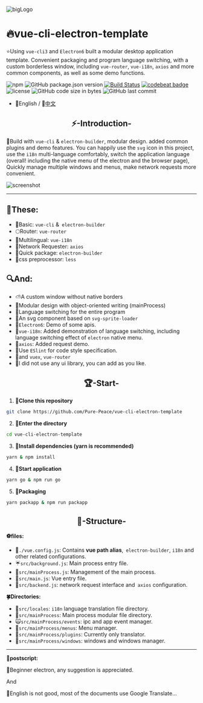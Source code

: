 ![bigLogo](http://otsu.fun/big_logo.png)
# 🔥vue-cli-electron-template
⭐Using `vue-cli3` and `Electron6` built a modular desktop application template. Convenient packaging and program language switching,  with a custom borderless window, including `vue-router`, `vue-i18n`, `axios` and more common components, as well as some demo functions.

![npm](https://img.shields.io/npm/v/@vue/cli?color=aa&label=vue-cli)
![GitHub package.json version](https://img.shields.io/github/package-json/v/Pure-Peace/vue-cli-electron-template?color=yellow&logo=yellow&logoColor=yellow)
[![Build Status](https://travis-ci.org/Pure-Peace/vue-cli-electron-template.svg?branch=master)](https://travis-ci.org/Pure-Peace/vue-cli-electron-template)
[![codebeat badge](https://codebeat.co/badges/ee804451-ff1f-4e2f-9858-b0b3e2d96a3f)](https://codebeat.co/projects/github-com-pure-peace-vue-cli-electron-template-master)
![license](https://img.shields.io/badge/license-MIT-000000.svg)
![GitHub code size in bytes](https://img.shields.io/github/languages/code-size/Pure-Peace/vue-cli-electron-template?color=aa&label=Lightweight&logo=aa&logoColor=aa)
![GitHub last commit](https://img.shields.io/github/last-commit/Pure-Peace/vue-cli-electron-template)


- 🌺English / 💖[中文](https://github.com/Pure-Peace/vue-cli-electron-template/blob/master/README_ZH.md)

<h2 align="center">⚡-Introduction-</h2>

🚀Build with `vue-cli` & `electron-builder`, modular design. added common plugins and demo features. You can happily use the `svg` icon in this project, use the `i18n` multi-language comfortably, switch the application language (overall! including the native menu of the electron and the browser page), Quickly manage multiple windows and menus, make network requests more convenient.


![screenshot](http://otsu.fun/shoot_eg.png)

---

## 📘These:
- 🍊Basic: `vue-cli` &` electron-builder`
- 🌕Router: `vue-router`
- 🍁Multilingual: `vue-i18n`
- 🌝Network Requester: `axios`
- 🚅Quick package: `electron-builder`
- 💚css preprocessor: `less`

## 🔍And:
- ⛅A custom window without native borders
- 🎨Modular design with object-oriented writing (mainProcess)
- 🍰Language switching for the entire program
- 🐳An svg component based on `svg-sprite-loader`
- 🏀`Electron6`: Demo of some apis.
- 🍉`vue-i18n`: Added demonstration of language switching, including language switching effect of `electron` native menu.
- 🍩`axios`: Added request demo.
- 🌼Use `ESlint` for code style specification.
- 🌠and `vuex`, `vue-router`
- 🍖I did not use any ui library, you can add as you like.


<h2 align="center">🏆-Start-</h2>


 1. **🍬Clone this repository**
 
```bash
git clone https://github.com/Pure-Peace/vue-cli-electron-template
```

 2. **🍮Enter the directory**
 
```bash
cd vue-cli-electron-template
```

 3. **🍙Install dependencies (yarn is recommended)**
 
```bash
yarn & npm install
```` 


 4. **🌽Start application**
 
```bash
yarn go & npm run go
```

 5. **🍭Packaging**
 
```bash
yarn packapp & npm run packapp
```


<h2 align="center">🍌-Structure-</h2>

**⚽files:**

- 🎰`./vue.config.js`: Contains **vue path alias**,` electron-builder`, `i18n` and other related configurations.
- ☔`src/background.js`: Main process entry file.
- 🐐`src/mainProcess.js`: Management of the main process.
- 🚧`src/main.js`: Vue entry file.
- 🏨`src/backend.js`: network request interface and` axios` configuration.

**🍀Directories:**

- 🌲`src/locales`: `i18n` language translation file directory.
- 🐓`src/mainProcess`: Main process modular file directory.
- 🙀`src/mainProcess/events`: ipc and app event manager.
- 🌴`src/mainProcess/menus`: Menu manager.
- 🐏`src/mainProcess/plugins`: Currently only translator.
- 🙉`src/mainProcess/windows`: windows and windows manager.

---
**🔞postscript:**

🌹Beginner electron, any suggestion is appreciated.

And

🙈English is not good, most of the documents use Google Translate...
